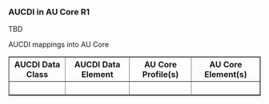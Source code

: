 ### AUCDI in AU Core R1

TBD

AUCDI mappings into AU Core

<table border=1>
<thead>
  <tr>
    <th>AUCDI Data Class</th>
    <th>AUCDI Data Element</th>
    <th>AU Core Profile(s)</th>
    <th>AU Core Element(s)</th>
  </tr>
</thead>
<tbody>
  <tr>
    <td>&nbsp;</td>
    <td>&nbsp;</td>
    <td>&nbsp;</td>
    <td>&nbsp;</td>
  </tr>
</tbody>
</table>